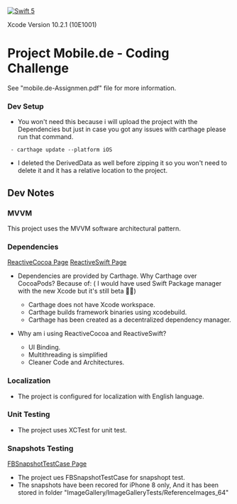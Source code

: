 [![Swift 5](https://img.shields.io/badge/Swift-5-green.svg?style=flat)](https://swift.org/)

Xcode Version 10.2.1 (10E1001)

# Project Mobile.de - Coding Challenge  #

See "mobile.de-Assignmen.pdf" file for more information.

 ### Dev Setup 
-  You won't need this because i will upload the project with the Dependencies but just in case you got any issues with carthage please run that command.
```
 - carthage update --platform iOS
```
- I deleted the DerivedData as well before zipping it so you won't need to delete it and it has a relative location to the project.


## Dev Notes ## 


### MVVM
This project uses the MVVM software architectural pattern. 


### Dependencies
[ReactiveCocoa Page](https://github.com/ReactiveCocoa/ReactiveCocoa)
[ReactiveSwift Page](https://github.com/ReactiveCocoa/ReactiveSwift)

- Dependencies are provided by Carthage. Why Carthage over CocoaPods? Because of: ( I would have used  Swift Package manager with the new Xcode but it's still beta 🤷‍♂)
    - Carthage does not have Xcode workspace.
    - Carthage builds framework binaries using xcodebuild.
    - Carthage has been created as a decentralized dependency manager.

- Why am i using ReactiveCocoa and ReactiveSwift?
    -  UI Binding.
    - Multithreading is simplified
    - Cleaner Code and Architectures.


### Localization
- The project is configured for localization with English language.


### Unit Testing
- The project uses XCTest for unit test.


### Snapshots Testing
 [FBSnapshotTestCase Page](https://github.com/uber/ios-snapshot-test-case)
 
- The project ues FBSnapshotTestCase for snapshopt test.
- The snapshots have been recored for iPhone 8 only, And it has been stored in folder "ImageGallery/ImageGalleryTests/ReferenceImages_64" 
